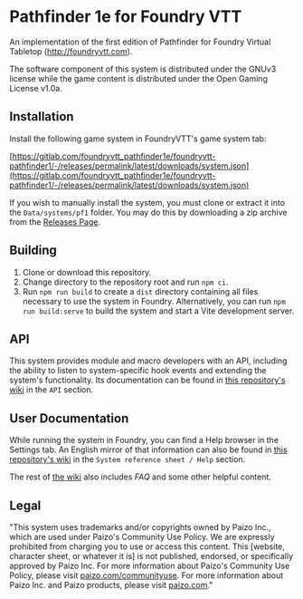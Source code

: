 # Pathfinder 1e for Foundry VTT

An implementation of the first edition of Pathfinder for Foundry Virtual
Tabletop (http://foundryvtt.com).

The software component of this system is distributed under the GNUv3 license
while the game content is distributed under the Open Gaming License v1.0a.

## Installation

Install the following game system in FoundryVTT's game system tab:

[https://gitlab.com/foundryvtt_pathfinder1e/foundryvtt-pathfinder1/-/releases/permalink/latest/downloads/system.json](https://gitlab.com/foundryvtt_pathfinder1e/foundryvtt-pathfinder1/-/releases/permalink/latest/downloads/system.json)

If you wish to manually install the system, you must clone or extract it into the `Data/systems/pf1` folder.
You may do this by downloading a zip archive from the [Releases Page](https://gitlab.com/foundryvtt_pathfinder1e/foundryvtt-pathfinder1/-/releases).

## Building

1. Clone or download this repository.
2. Change directory to the repository root and run `npm ci`.
3. Run `npm run build` to create a `dist` directory containing all files necessary to use the system in Foundry.
   Alternatively, you can run `npm run build:serve` to build the system and start a Vite development server.

## API

This system provides module and macro developers with an API, including the ability to listen to system-specific hook events and extending the system's functionality.
Its documentation can be found in [this repository's wiki](https://gitlab.com/foundryvtt_pathfinder1e/foundryvtt-pathfinder1/-/wikis/home) in the `API` section.

## User Documentation

While running the system in Foundry, you can find a Help browser in the Settings tab.
An English mirror of that information can also be found in [this repository's wiki](https://gitlab.com/foundryvtt_pathfinder1e/foundryvtt-pathfinder1/-/wikis/Help/Home) in the `System reference sheet / Help` section.

The rest of [the wiki](https://gitlab.com/foundryvtt_pathfinder1e/foundryvtt-pathfinder1/-/wikis/home) also includes _FAQ_ and some other helpful content.

## Legal

"This system uses trademarks and/or copyrights owned by Paizo Inc., which are used under Paizo's Community Use Policy.
We are expressly prohibited from charging you to use or access this content.
This [website, character sheet, or whatever it is] is not published, endorsed, or specifically approved by Paizo Inc.
For more information about Paizo's Community Use Policy, please visit [paizo.com/communityuse](http://paizo.com/communityuse).
For more information about Paizo Inc. and Paizo products, please visit [paizo.com](https://paizo.com)."
